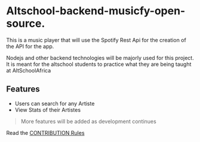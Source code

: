 # Altschool-backend-musicfy-open-source.

This is a music player that will use the Spotify Rest Api for the creation of the API for the app.

Nodejs and other backend technologies will be majorly used for this project. It is meant for the altschool students to practice what they are being taught at AltSchoolAfrica

## Features

* Users can search for any Artiste
* View Stats of their Artistes

> More features will be added as development continues

Read the [CONTRIBUTION Rules](https://github.com/Olatisunkanmi/altschool-backend-musicfy-open-source/blob/main/CONTRIBUTING.md)
